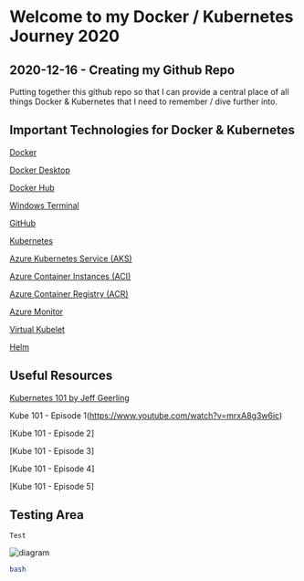 # Welcome to my Docker / Kubernetes Journey 2020
## 2020-12-16 - Creating my Github Repo
Putting together this github repo so that I can provide a central place of all things Docker & Kubernetes that I need to remember / dive further into.

## Important Technologies for Docker & Kubernetes
[Docker](https://www.docker.com/)

[Docker Desktop](https://www.docker.com/products/docker-desktop)

[Docker Hub](https://www.docker.com/products/docker-hub)

[Windows Terminal](https://www.microsoft.com/en-gb/p/windows-terminal/9n0dx20hk701?activetab=pivot:overviewtab)

[GitHub](https://github.com/)

[Kubernetes](https://kubernetes.io/)

[Azure Kubernetes Service (AKS)](https://azure.microsoft.com/en-gb/services/kubernetes-service/)

[Azure Container Instances (ACI)](https://azure.microsoft.com/en-gb/services/container-instances/)

[Azure Container Registry (ACR)](https://azure.microsoft.com/en-gb/services/container-registry/)

[Azure Monitor](https://docs.microsoft.com/en-us/azure/azure-monitor/overview)

[Virtual Kubelet](https://github.com/virtual-kubelet/virtual-kubelet)

[Helm](https://helm.sh/)

## Useful Resources
[Kubernetes 101 by Jeff Geerling](https://kube101.jeffgeerling.com/)

Kube 101 - Episode 1(https://www.youtube.com/watch?v=mrxA8g3w6ic)

[Kube 101 - Episode 2]

[Kube 101 - Episode 3]

[Kube 101 - Episode 4]

[Kube 101 - Episode 5]

## Testing Area
```
Test
```
![diagram](website/static/img/diagram.svg)
```bash
bash
```
